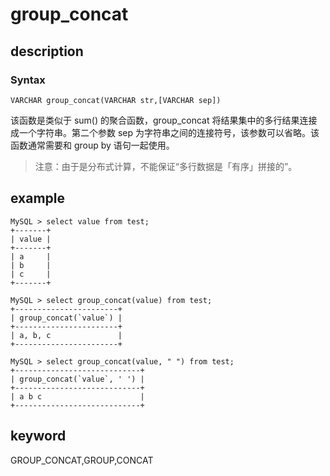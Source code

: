 # group_concat

## description

### Syntax

`VARCHAR group_concat(VARCHAR str,[VARCHAR sep])`

该函数是类似于 sum() 的聚合函数，group_concat 将结果集中的多行结果连接成一个字符串。第二个参数 sep 为字符串之间的连接符号，该参数可以省略。该函数通常需要和 group by 语句一起使用。

> 注意：由于是分布式计算，不能保证“多行数据是「有序」拼接的”。

## example

```Plain Text
MySQL > select value from test;
+-------+
| value |
+-------+
| a     |
| b     |
| c     |
+-------+

MySQL > select group_concat(value) from test;
+-----------------------+
| group_concat(`value`) |
+-----------------------+
| a, b, c               |
+-----------------------+

MySQL > select group_concat(value, " ") from test;
+----------------------------+
| group_concat(`value`, ' ') |
+----------------------------+
| a b c                      |
+----------------------------+
```

## keyword

GROUP_CONCAT,GROUP,CONCAT
